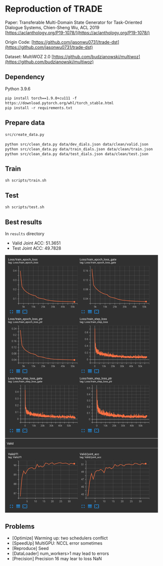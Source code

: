 # Reproduction of TRADE

Paper: Transferable Multi-Domain State Generator for Task-Oriented Dialogue Systems, Chien-Sheng Wu, ACL 2019 [https://aclanthology.org/P19-1078/](https://aclanthology.org/P19-1078/)

Origin Code: [https://github.com/jasonwu0731/trade-dst](https://github.com/jasonwu0731/trade-dst)

Dataset: MultiWOZ 2.0 [https://github.com/budzianowski/multiwoz](https://github.com/budzianowski/multiwoz)

## Dependency

Python 3.9.6

```
pip install torch==1.9.0+cu111 -f https://download.pytorch.org/whl/torch_stable.html
pip install -r requirements.txt
```

## Prepare data

```
src/create_data.py

python src/clean_data.py data/dev_dials.json data/clean/valid.json
python src/clean_data.py data/train_dials.json data/clean/train.json
python src/clean_data.py data/test_dials.json data/clean/test.json
```

## Train

```
sh scripts/train.sh
```

## Test

```
sh scripts/test.sh
```

## Best results

In `results` directory

- Valid Joint ACC: 51.3651
- Test Joint ACC: 49.7828

![Plot](utils/plot.png)

## Problems

- \[Optimize\] Warming up: two schedulers conflict
- \[SpeedUp\] MultiGPU: NCCL error sometimes
- \[Reproduce\] Seed
- \[DataLoader\] num_workers>1 may lead to errors
- \[Precision\] Precision 16 may lear to loss NaN

